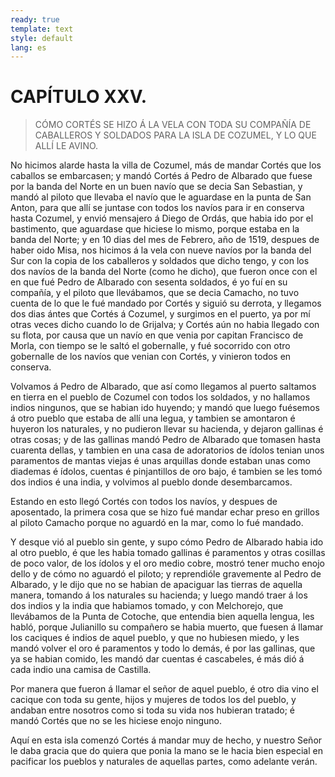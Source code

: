 ```yaml
---
ready: true
template: text
style: default
lang: es
---
```


# CAPÍTULO XXV.

> CÓMO CORTÉS SE HIZO Á LA VELA CON TODA SU COMPAÑÍA DE CABALLEROS Y
> SOLDADOS PARA LA ISLA DE COZUMEL, Y LO QUE ALLÍ LE AVINO.


No hicimos alarde hasta la villa de Cozumel, más de mandar Cortés
que los caballos se embarcasen; y mandó Cortés á Pedro de Albarado
que fuese por la banda del Norte en un buen navío que se decia San
Sebastian, y mandó al piloto que llevaba el navío que le aguardase
en la punta de San Anton, para que allí se juntase con todos los
navíos para ir en conserva hasta Cozumel, y envió mensajero á Diego
de Ordás, que habia ido por el bastimento, que aguardase que hiciese
lo mismo, porque estaba en la banda del Norte; y en 10 dias del mes
de Febrero, año de 1519, despues de haber oido Misa, nos hicimos á
la vela con nueve navíos por la banda del Sur con la copia de los
caballeros y soldados que dicho tengo, y con los dos navíos de la banda
del Norte (como he dicho), que fueron once con el en que fué Pedro de
Albarado con sesenta soldados, é yo fuí en su compañía, y el piloto
que llevábamos, que se decia Camacho, no tuvo cuenta de lo que le fué
mandado por Cortés y siguió su derrota, y llegamos dos dias ántes que
Cortés á Cozumel, y surgimos en el puerto, ya por mí otras veces dicho
cuando lo de Grijalva; y Cortés aún no habia llegado con su flota, por
causa que un navío en que venia por capitan Francisco de Morla, con
tiempo se le saltó el gobernalle, y fué socorrido con otro gobernalle
de los navíos que venian con Cortés, y vinieron todos en conserva.

Volvamos á Pedro de Albarado, que así como llegamos al puerto saltamos
en tierra en el pueblo de Cozumel con todos los soldados, y no hallamos
indios ningunos, que se habian ido huyendo; y mandó que luego fuésemos
á otro pueblo que estaba de allí una legua, y tambien se amontaron
é huyeron los naturales, y no pudieron llevar su hacienda, y dejaron
gallinas é otras cosas; y de las gallinas mandó Pedro de Albarado que
tomasen hasta cuarenta dellas, y tambien en una casa de adoratorios
de ídolos tenian unos paramentos de mantas viejas é unas arquillas
donde estaban unas como diademas é ídolos, cuentas é pinjantillos de
oro bajo, é tambien se les tomó dos indios é una india, y volvimos al
pueblo donde desembarcamos.

Estando en esto llegó Cortés con todos los navíos, y despues de
aposentado, la primera cosa que se hizo fué mandar echar preso en
grillos al piloto Camacho porque no aguardó en la mar, como lo fué
mandado.

Y desque vió al pueblo sin gente, y supo cómo Pedro de Albarado habia
ido al otro pueblo, é que les habia tomado gallinas é paramentos y
otras cosillas de poco valor, de los ídolos y el oro medio cobre,
mostró tener mucho enojo dello y de cómo no aguardó el piloto; y
reprendióle gravemente al Pedro de Albarado, y le dijo que no se habian
de apaciguar las tierras de aquella manera, tomando á los naturales su
hacienda; y luego mandó traer á los dos indios y la india que habiamos
tomado, y con Melchorejo, que llevábamos de la Punta de Cotoche,
que entendia bien aquella lengua, les habló, porque Julianillo su
compañero se habia muerto, que fuesen á llamar los caciques é indios
de aquel pueblo, y que no hubiesen miedo, y les mandó volver el oro
é paramentos y todo lo demás, é por las gallinas, que ya se habian
comido, les mandó dar cuentas é cascabeles, é más dió á cada indio una
camisa de Castilla.

Por manera que fueron á llamar el señor de aquel pueblo, é otro dia
vino el cacique con toda su gente, hijos y mujeres de todos los del
pueblo, y andaban entre nosotros como si toda su vida nos hubieran
tratado; é mandó Cortés que no se les hiciese enojo ninguno.

Aquí en esta isla comenzó Cortés á mandar muy de hecho, y nuestro
Señor le daba gracia que do quiera que ponia la mano se le hacia bien
especial en pacificar los pueblos y naturales de aquellas partes, como
adelante verán.
